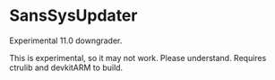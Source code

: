 # SansSysUpdater
Experimental 11.0 downgrader.

This is experimental, so it may not work. Please understand.
Requires ctrulib and devkitARM to build.
